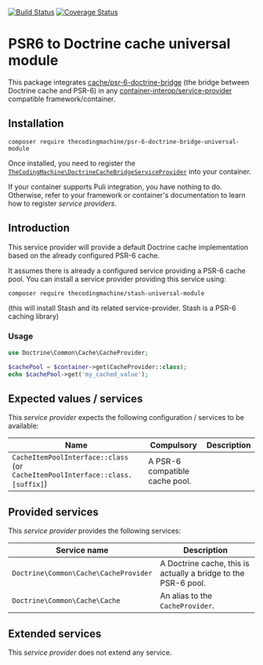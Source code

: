 [![Build Status](https://travis-ci.org/thecodingmachine/psr-6-doctrine-bridge-universal-module.svg?branch=1.0)](https://travis-ci.org/thecodingmachine/psr-6-doctrine-bridge-universal-module)
[![Coverage Status](https://coveralls.io/repos/thecodingmachine/psr-6-doctrine-bridge-universal-module/badge.svg?branch=1.0&service=github)](https://coveralls.io/github/thecodingmachine/psr-6-doctrine-bridge-universal-module?branch=1.0)


# PSR6 to Doctrine cache universal module

This package integrates [cache/psr-6-doctrine-bridge](https://github.com/php-cache/doctrine-bridge) (the bridge between Doctrine cache and PSR-6) in any [container-interop/service-provider](https://github.com/container-interop/service-provider) compatible framework/container.

## Installation

```
composer require thecodingmachine/psr-6-doctrine-bridge-universal-module
```

Once installed, you need to register the [`TheCodingMachine\DoctrineCacheBridgeServiceProvider`](src/DoctrineCacheBridgeServiceProvider.php) into your container.

If your container supports Puli integration, you have nothing to do. Otherwise, refer to your framework or container's documentation to learn how to register *service providers*.

## Introduction

This service provider will provide a default Doctrine cache implementation based on the already configured PSR-6 cache.

It assumes there is already a configured service providing a PSR-6 cache pool. You can install a service provider providing this service using:

 
```
composer require thecodingmachine/stash-universal-module
```

(this will install Stash and its related service-provider. Stash is a PSR-6 caching library)

### Usage

```php
use Doctrine\Common\Cache\CacheProvider;

$cachePool = $container->get(CacheProvider::class);
echo $cachePool->get('my_cached_value');
```

## Expected values / services

This *service provider* expects the following configuration / services to be available:

| Name            | Compulsory | Description                            |
|-----------------|------------|----------------------------------------|
| `CacheItemPoolInterface::class` (or `CacheItemPoolInterface::class.[suffix]`) | A PSR-6 compatible cache pool.  |


## Provided services

This *service provider* provides the following services:

| Service name                | Description                          |
|-----------------------------|--------------------------------------|
| `Doctrine\Common\Cache\CacheProvider` | A Doctrine cache, this is actually a bridge to the PSR-6 pool.  |
| `Doctrine\Common\Cache\Cache` | An alias to the `CacheProvider`.  |

## Extended services

This *service provider* does not extend any service.
